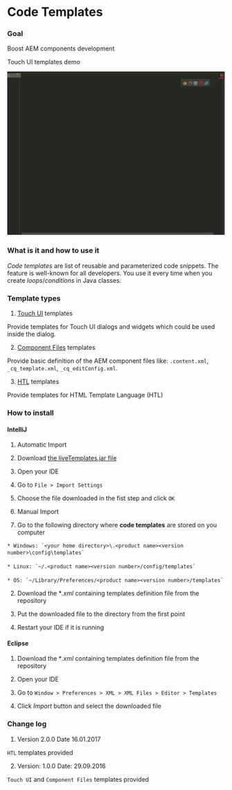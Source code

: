 # Code Templates

### Goal

Boost AEM components development

<p align="center">
  <p>Touch UI templates demo<p>
  <img src="misc/demo/demo.gif" alt="Code Templates"/>
</p>


### What is it and how to use it

*Code templates* are list of reusable and parameterized code snippets. The feature is well-known for all developers. You use it every time when you create *loops*/*conditions* in Java classes.

### Template types

1. [Touch UI](https://github.com/wttech/AEM-Code-Templates/tree/master/TouchUI) templates

 Provide templates for Touch UI dialogs and widgets which could be used inside the dialog.

2.  [Component Files](https://github.com/wttech/AEM-Code-Templates/tree/master/ComponentFiles) templates

 Provide basic definition of the AEM component files like: `.content.xml`, `_cq_template.xml`, `_cq_editConfig.xml`.

3.  [HTL](https://github.com/wttech/AEM-Code-Templates/tree/master/HTL) templates

 Provide templates for HTML Template Language (HTL)

### How to install

#### IntelliJ

1. Automatic Import

  1. Download [the liveTemplates.jar file](https://github.com/wttech/AEM-Code-Templates/blob/master/misc/releases/intellij/liveTemplates-2.0.0.jar)

  2. Open your IDE

  3. Go to `File > Import Settings`

  4. Choose the file downloaded in the fist step and click `OK`

2. Manual Import

  1. Go to the following directory where **code templates** are stored on you computer

    * Windows: `<your home directory>\.<product name><version number>\config\templates`

    * Linux: `~/.<product name><version number>/config/templates`

    * OS: `~/Library/Preferences/<product name><version number>/templates`

  2. Download the **.xml* containing templates definition file from the repository

  3. Put the downloaded file to the directory from the first point

  4. Restart your IDE if it is running


#### Eclipse

1. Download the **.xml* containing templates definition file from the repository

2. Open your IDE

3. Go to `Window > Preferences > XML > XML Files > Editor > Templates`

4. Click *Import* button and select the downloaded file

### Change log

1. Version 2.0.0 Date 16.01.2017

  `HTL` templates provided

2. Version: 1.0.0 Date: 29.09.2016

 `Touch UI` and `Component Files` templates provided
